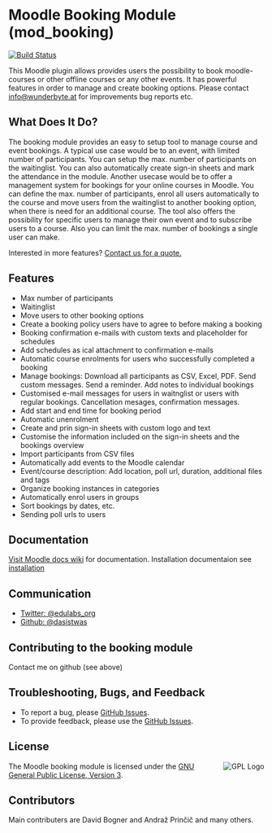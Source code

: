 # Moodle Booking Module (mod_booking)

[![Build Status](https://secure.travis-ci.org/dasistwas/moodle-mod_booking.png)](https://travis-ci.org/dasistwas/moodle-mod_booking/)


This Moodle plugin allows provides users the possibility to book moodle-courses or other offline courses or any other events. It 
has powerful features in order to manage and create booking options. 
Please contact info@wunderbyte.at for improvements bug reports etc.

## What Does It Do?

The booking module provides an easy to setup tool to manage course and event bookings. A typical use case would be to an event, with limited number of participants. You can setup the max. number of participants on the waitinglist. You can also automatically create sign-in sheets and mark the attendance in the module. 
Another usecase would be to offer a management system for bookings for your online courses in Moodle. You can define the max. number of participants, enrol all users automatically to the course and move users from the waitinglist to another booking option, when there is need for an additional course.
The tool also offers the possibility for specific users to manage their own event and to subscribe users to a course. Also you can limit the max. number of bookings a single user can make.

Interested in more features? [Contact us for a quote.](mailto:info@wunderbyte.at)

## Features
+ Max number of participants
+ Waitinglist
+ Move users to other booking options
+ Create a booking policy users have to agree to before making a booking
+ Booking confirmation e-mails with custom texts and placeholder for schedules
+ Add schedules as ical attachment to confirmation e-mails
+ Automatic course enrolments for users who successfully completed a booking
+ Manage bookings: Download all participants as CSV, Excel, PDF. Send custom messages. Send a reminder. Add notes to individual bookings
+ Customised e-mail messages for users in waitnglist or users with regular bookings. Cancellation mesages, confirmation messages.
+ Add start and end time for booking period
+ Automatic unenrolment
+ Create and prin sign-in sheets with custom logo and text
+ Customise the information included on the sign-in sheets and the bookings overview
+ Import participants from CSV files
+ Automatically add events to the Moodle calendar
+ Event/course description: Add location, poll url, duration, additional files and tags
+ Organize booking instances in categories
+ Automatically enrol users in groups
+ Sort bookings by dates, etc.
+ Sending poll urls to users


## Documentation
[Visit Moodle docs wiki](http://docs.moodle.org/22/en/Booking_module) for documentation. Installation documentaion see [installation](https://docs.moodle.org/35/en/Installing_plugins)

## Communication
+ [Twitter: @edulabs_org](https://twitter.com/edulabs_org)
+ [Github: @dasistwas](https://github.com/dasistwas)

## Contributing to the booking module

Contact me on github (see above)

## Troubleshooting, Bugs, and Feedback
+ To report a bug, please [GitHub Issues](https://github.com/dasistwas/moodle-mod_booking/issues).
+ To provide feedback, please use the [GitHub Issues](https://github.com/dasistwas/moodle-mod_booking/issues).

## License
<a href="https://docs.moodle.org/dev/License" target="_blank"><img src="https://upload.wikimedia.org/wikipedia/commons/thumb/9/93/GPLv3_Logo.svg/220px-GPLv3_Logo.svg.png" alt="GPL Logo" align="right"></a>  The Moodle booking module is licensed under the [GNU General Public License, Version 3](http://www.gnu.org/licenses/gpl-3.0.html).



## Contributors
Main contributers are David Bogner and Andraž Prinčič and many others.
